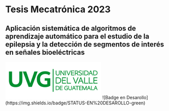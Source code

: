 # Tesis Mecatrónica 2023
## Aplicación sistemática de algoritmos de aprendizaje automático para el estudio de la epilepsia y la detección de segmentos de interés en señales bioeléctricas

<img src="https://github.com/pat19218/Tesis_2023/blob/main/logoUVG.png" alt="Logo UVG" width="300">
![Badge en Desarollo](https://img.shields.io/badge/STATUS-EN%20DESAROLLO-green)
